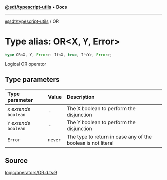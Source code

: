 [**@sdt/typescript-utils**](../README.md) • **Docs**

***

[@sdt/typescript-utils](../globals.md) / OR

# Type alias: OR\<X, Y, Error\>

```ts
type OR<X, Y, Error>: If<X, true, If<Y>, Error>;
```

Logical OR operator

## Type parameters

| Type parameter | Value | Description |
| :------ | :------ | :------ |
| `X` *extends* `boolean` | - | The X boolean to perform the disjunction |
| `Y` *extends* `boolean` | - | The Y boolean to perform the disjunction |
| `Error` | `never` | The type to return in case any of the boolean is not literal |

## Source

[logic/operators/OR.d.ts:9](https://github.com/sylvaindethier/typescript-utils/blob/8e5403ef6aee7077fe4c3a20af320ab84f9dedde/types/logic/operators/OR.d.ts#L9)
